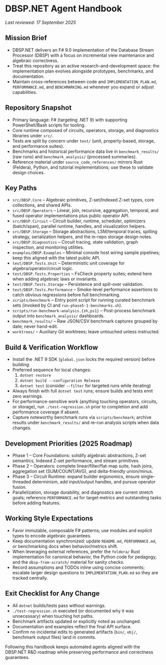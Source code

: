 # DBSP.NET Agent Handbook

*Last reviewed: 17 September 2025*

## Mission Brief
- DBSP.NET delivers an F# 9.0 implementation of the Database Stream Processor (DBSP) with a focus on incremental view maintenance and algebraic correctness.
- Treat this repository as an active research-and-development space: the implementation plan evolves alongside prototypes, benchmarks, and documentation.
- Maintain cross-references between code and `IMPLEMENTATION_PLAN.md`, `PERFORMANCE.md`, and `BENCHMARKING.md` whenever you expand or adjust capabilities.

## Repository Snapshot
- Primary language: F# (targeting .NET 9) with supporting PowerShell/Bash scripts for tooling.
- Core runtime composed of circuits, operators, storage, and diagnostics libraries under `src/`.
- Tests are split by concern under `test/` (unit, property-based, storage, and performance suites).
- Benchmarks and historical performance data live in `benchmark_results/` (raw runs) and `benchmark_analysis/` (processed summaries).
- Reference material under `source_code_references/` mirrors Rust (Feldera), Python, and tutorial implementations; use these to validate design choices.

## Key Paths
- `src/DBSP.Core` – Algebraic primitives, Z-set/Indexed Z-set types, core collections, and shared APIs.
- `src/DBSP.Operators` – Linear, join, recursive, aggregation, temporal, and fused operator implementations plus public operator API.
- `src/DBSP.Circuit` – Circuit builder, runtime, scheduler, optimizers (batch/span), parallel runtime, handles, and visualization helpers.
- `src/DBSP.Storage` – Storage abstractions, LSM/temporal traces, spilling strategy, serialization helpers, and the in-repo storage design notes.
- `src/DBSP.Diagnostics` – Circuit tracing, state validation, graph inspection, and monitoring utilities.
- `examples/DBSP.Examples` – Minimal console host wiring sample pipelines; keep this aligned with the latest public API.
- `test/DBSP.Tests.Unit` – Deterministic unit coverage for algebra/operator/circuit logic.
- `test/DBSP.Tests.Properties` – FsCheck property suites; extend here when adding algebraic laws or invariants.
- `test/DBSP.Tests.Storage` – Persistence and spill-over validation.
- `test/DBSP.Tests.Performance` – Smoke-level performance assertions to catch obvious regressions before full benchmarking.
- `scripts/benchmark` – Entry point script for running curated benchmark sets (invoked by CI and `run-phase5-1-benchmarks.sh`).
- `scripts/run-benchmark-analysis.{sh,ps1}` – Post-process benchmark output into `benchmark_analysis/` dashboards.
- `benchmark_results/` – Raw JSON/CSV benchmark captures grouped by date; never hand-edit.
- `worktrees/` – Auxiliary Git worktrees; leave untouched unless instructed.

## Build & Verification Workflow
- Install the .NET 9 SDK (`global.json` locks the required version) before building.
- Preferred sequence for local changes:
  1. `dotnet restore`
  2. `dotnet build --configuration Release`
  3. `dotnet test` (consider `--filter` for targeted runs while iterating)
- Always finish with full `dotnet test` runs; ensure builds and tests emit zero warnings.
- For performance-sensitive work (anything touching operators, circuits, or storage), run `./test-regression.sh` prior to completion and add performance coverage if absent.
- Capture noteworthy benchmark runs via `scripts/benchmark`; archive results under `benchmark_results/` and re-run analysis scripts when data changes.

## Development Priorities (2025 Roadmap)
- Phase 1 – Core Foundations: solidify algebraic abstractions, Z-set semantics, Indexed Z-set performance, and stream primitives.
- Phase 2 – Operators: complete linear/filter/flat-map suite, hash joins, aggregation set (SUM/COUNT/AVG), and delta-friendly union/minus.
- Phase 3 – Circuit Runtime: expand builder ergonomics, ensure single-threaded determinism, add input/output handles, and pursue operator fusion.
- Parallelization, storage durability, and diagnostics are current stretch goals; reference `PERFORMANCE.md` for target metrics and outstanding tasks before adding features.

## Working Style Expectations
- Favor immutable, composable F# patterns; use modules and explicit types to encode algebraic guarantees.
- Keep documentation synchronized: update `README.md`, `PERFORMANCE.md`, or benchmarking docs when behavior/metrics shift.
- When leveraging external references, prefer the `feldera/` Rust implementation for canonical behavior, the Python code for pedagogy, and the `dbsp-from-scratch/` material for sanity checks.
- Record assumptions and TODOs inline using concise comments; escalate larger design questions to `IMPLEMENTATION_PLAN.md` so they are tracked centrally.

## Exit Checklist for Any Change
- All `dotnet` builds/tests pass without warnings.
- `./test-regression.sh` executed (or documented why it was unnecessary) when touching hot paths.
- Benchmark artifacts updated or explicitly noted as unchanged.
- Documentation and examples reflect the final API surface.
- Confirm no incidental edits to generated artifacts (`bin/`, `obj/`, benchmark output files) land in commits.

Following this handbook keeps automated agents aligned with the DBSP.NET R&D roadmap while preserving performance and correctness guarantees.
